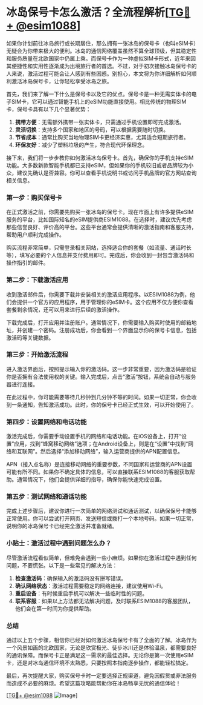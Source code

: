# 冰岛保号卡怎么激活？全流程解析[[TG💪+ @esim1088](https://t.me/s/esim1088)]

如果你计划前往冰岛旅行或长期居住，那么拥有一张冰岛的保号卡（也叫eSIM卡）无疑会为你带来极大的便利。冰岛的通信网络覆盖虽然不算全球顶级，但其稳定性和服务质量在北欧国家中仍属上乘。而保号卡作为一种虚拟SIM卡形式，近年来因其便捷性和实用性逐渐成为出境旅行者的首选。不过，对于初次接触冰岛保号卡的人来说，激活过程可能会让人感到有些困惑。别担心，本文将为你详细解析如何顺利激活冰岛保号卡，让你轻松享受冰岛之旅。

首先，我们来了解一下什么是保号卡以及它的优点。保号卡是一种无需实体卡的电子SIM卡，它可以通过智能手机上的eSIM功能直接使用。相比传统的物理SIM卡，保号卡具有以下几个显著优势：

1. **携带方便**：无需额外携带一张实体卡，只需通过手机设置即可完成激活。
2. **灵活切换**：支持多个国家和地区的号码，可以根据需要随时切换。
3. **节省成本**：通常比购买当地物理SIM卡更经济实惠，尤其适合短期旅行者。
4. **环保友好**：减少了塑料垃圾的产生，符合现代环保理念。

接下来，我们将一步步教你如何激活冰岛保号卡。首先，确保你的手机支持eSIM功能。大多数新款智能手机都已支持eSIM，但如果你的手机较旧或者品牌较为小众，建议先确认是否兼容。你可以查看手机说明书或访问手机品牌的官方网站查询相关信息。

### 第一步：购买保号卡

在正式激活之前，你需要先购买一张冰岛的保号卡。现在市面上有许多提供eSIM服务的平台，比如国际知名的eSIM提供商ESIM1088。在选择时，建议优先考虑那些信誉良好、评价高的平台。这些平台通常会提供清晰的激活指南和客服支持，帮助用户顺利完成操作。

购买流程非常简单，只需登录相关网站，选择适合你的套餐（如流量、通话时长等），填写必要的个人信息并支付费用即可。完成后，你会收到一封包含激活码和操作指引的邮件。

### 第二步：下载激活应用

收到激活邮件后，你需要下载并安装相关的激活应用程序。以ESIM1088为例，他们会提供一个官方的应用程序，用于管理你的eSIM卡。这个应用不仅方便你查看套餐剩余情况，还可以用来进行后续的激活操作。

下载完成后，打开应用并注册账户。通常情况下，你需要输入购买时使用的邮箱地址，并创建一个密码。注册成功后，你会看到一个界面显示你的保号卡信息，包括激活码等关键数据。

### 第三步：开始激活流程

进入激活界面后，按照提示输入你的激活码。这一步非常重要，因为激活码是验证你是否拥有合法使用权的关键。输入完成后，点击“激活”按钮，系统会自动与服务器进行连接。

在此过程中，你可能需要等待几秒钟到几分钟不等的时间。如果一切正常，你会收到一条通知，告知激活成功。此时，你的保号卡已经正式生效，可以开始使用了。

### 第四步：设置网络和电话功能

激活完成后，你需要手动设置手机的网络和电话功能。在iOS设备上，打开“设置”应用，找到“蜂窝移动网络”选项；在Android设备上，则是在“设置”中找到“网络和互联网”。然后选择“添加移动网络”，输入运营商提供的APN配置信息。

APN（接入点名称）是连接移动网络的重要参数，不同国家和运营商的APN设置可能有所不同。如果你不确定具体的信息，可以直接联系ESIM1088的客服获取帮助。通常情况下，他们会提供详细的指导，确保你能快速完成设置。

### 第五步：测试网络和通话功能

完成上述步骤后，建议你进行一次简单的网络测试和通话测试，以确保保号卡能够正常使用。你可以尝试打开网页、发送短信或拨打一个本地号码。如果一切正常，说明你的冰岛保号卡已经完全激活并准备就绪。

### 小贴士：激活过程中遇到问题怎么办？

尽管激活流程看似简单，但难免会遇到一些小麻烦。如果你在激活过程中遇到任何问题，不要慌张。以下是一些常见的解决方法：

1. **检查激活码**：确保输入的激活码没有拼写错误。
2. **确认网络状态**：激活过程需要稳定的网络连接，建议使用Wi-Fi。
3. **重启设备**：有时候重启手机可以解决一些临时性的问题。
4. **联系客服**：如果以上方法都无法解决问题，及时联系ESIM1088的客服团队，他们会在第一时间为你提供帮助。

### 总结

通过以上五个步骤，相信你已经对如何激活冰岛保号卡有了全面的了解。冰岛作为一个风景如画的北欧国家，无论是欣赏极光、徒步冰川还是体验温泉，都需要良好的通讯保障。而保号卡正是满足这一需求的最佳选择。无论你是第一次使用eSIM卡，还是对冰岛通信环境不太熟悉，只要按照本指南逐步操作，都能轻松搞定。

最后，再次提醒大家，购买保号卡时一定要选择正规渠道，避免因假货或非法服务而造成不必要的麻烦。希望这篇攻略能帮助你在冰岛畅享无忧的通信体验！

[[TG💪+ @esim1088](https://t.me/s/esim1088) ![Image](https://i.postimg.cc/4NQfJmqS/Snipaste-2025-05-13-00-14-12.png)]